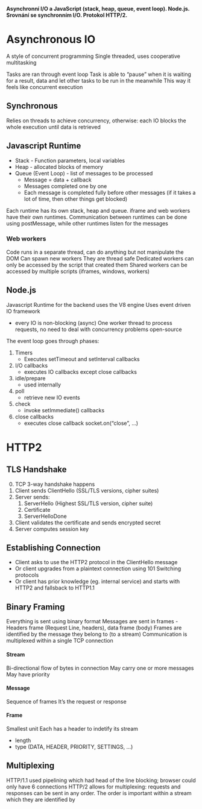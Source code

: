 **Asynchronní I/O a JavaScript (stack, heap, queue, event loop). Node.js. Srovnání se synchronním I/O. Protokol HTTP/2.**

# Asynchronous IO
A style of concurrent programming
Single threaded, uses cooperative multitasking

Tasks are ran through event loop
Task is able to “pause” when it is waiting for a result, data and let other tasks to be run in the meanwhile
This way it feels like concurrent execution

## Synchronous
Relies on threads to achieve concurrency, otherwise:
each IO blocks the whole execution until data is retrieved

## Javascript Runtime
- Stack - Function parameters, local variables
- Heap - allocated blocks of memory
- Queue (Event Loop) - list of messages to be processed
	- Message = data + callback
	- Messages completed one by one
	- Each message is completed fully before other messages (if it takes a lot of time, then other things get blocked)

Each runtime has its own stack, heap and queue. iframe and web workers have their own runtimes.
Communication between runtimes can be done using postMessage, while other runtimes listen for the messages

### Web workers
Code runs in a separate thread, can do anything but not manipulate the DOM
Can spawn new workers
They are thread safe
Dedicated workers can only be accessed by the script that created them
Shared workers can be accessed by multiple scripts (iframes, windows, workers)

## Node.js
Javascript Runtime for the backend uses the V8 engine
Uses event driven IO framework
- every IO is non-blocking (async)
One worker thread to process requests, no need to deal with concurrency problems
open-source

The event loop goes through phases:
1. Timers
	- Executes setTimeout and setInterval callbacks
2. I/O callbacks
	- executes IO callbacks except close callbacks
3. idle/prepare
	- used internally
4. poll
	- retrieve new IO events
5. check
	- invoke setImmediate() callbacks
6. close callbacks
	- executes close callback socket.on(“close”, …)

# HTTP2

## TLS Handshake
0. TCP 3-way handshake happens
1. Client sends ClientHello (SSL/TLS versions, cipher suites)
2. Server sends:
	1. ServerHello (Highest SSL/TLS version, cipher suite)
	2. Certificate
	3. ServerHelloDone
3. Client validates the certificate and sends encrypted secret
4. Server computes session key
## Establishing Connection
- Client asks to use the HTTP2 protocol in the ClientHello message
- Or client upgrades from a plaintext connection using 101 Switching protocols
- Or client has prior knowledge (eg. internal service) and starts with HTTP2 and fallsback to HTTP1.1
## Binary Framing
Everything is sent using binary format
Messages are sent in frames - Headers frame (Request Line, headers), data frame (body)
Frames are identified by the message they belong to (to a stream)
Communication is multiplexed within a single TCP connection
#### Stream
Bi-directional flow of bytes in connection
May carry one or more messages
May have priority
#### Message
Sequence of frames
It’s the request or response
#### Frame
Smallest unit
Each has a header to indetify its stream
- length
- type (DATA, HEADER, PRIORITY, SETTINGS, …)
## Multiplexing
HTTP/1.1 used pipelining which had head of the line blocking; browser could only have 6 connections
HTTP/2 allows for multiplexing: requests and responses can be sent in any order. The order is important within a stream which they are identified by
